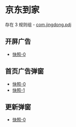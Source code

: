 # 京东到家

存在 3 规则组 - [com.jingdong.pdj](/src/apps/com.jingdong.pdj.ts)

## 开屏广告

- [快照-0](https://i.gkd.li/import/13293044)

## 首页广告弹窗

- [快照-0](https://i.gkd.li/import/13217796)
- [快照-1](https://i.gkd.li/import/13223282)

## 更新弹窗

- [快照-0](https://i.gkd.li/import/13217634)
